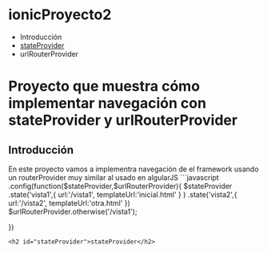 # ionicProyecto2
<ul>
<li>Introducción</li>
<li><a href="#stateProvider">stateProvider</a></li>
<li>urlRouterProvider</li>
</ul>

<h1>Proyecto  que muestra cómo implementar navegación con stateProvider y urlRouterProvider</h1>

<h2>Introducción</h2>
En este proyecto vamos a implementra navegación de el framework usando un routerProvider muy similar al usado en algularJS
```javascript
.config(function($stateProvider,$urlRouterProvider){
    $stateProvider
            .state('vista1',{
                url:'/vista1',
                templateUrl:'inicial.html'
                }
            )
            .state('vista2',{
                url:'/vista2',
                templateUrl:'otra.html'
            })
            $urlRouterProvider.otherwise('/vista1');
    
}) 
```
<h2 id="stateProvider">stateProvider</h2>
